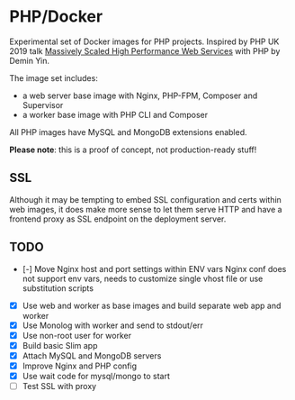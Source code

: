 # PHP/Docker

Experimental set of Docker images for PHP projects. Inspired by PHP UK 2019 talk [Massively Scaled High Performance Web Services][slides] with PHP by Demin Yin.

The image set includes:

 - a web server base image with Nginx, PHP-FPM, Composer and Supervisor
 - a worker base image with PHP CLI and Composer

All PHP images have MySQL and MongoDB extensions enabled.

**Please note**: this is a proof of concept, not production-ready stuff!

## SSL

Although it may be tempting to embed SSL configuration and certs within web images, it does make more sense to let them serve HTTP and have a frontend proxy as SSL endpoint on the deployment server.

## TODO

 - [-] Move Nginx host and port settings within ENV vars
       Nginx conf does not support env vars, needs to customize single vhost file or use substitution scripts
 - [x] Use web and worker as base images and build separate web app and worker
 - [x] Use Monolog with worker and send to stdout/err
 - [x] Use non-root user for worker
 - [x] Build basic Slim app
 - [x] Attach MySQL and MongoDB servers
 - [x] Improve Nginx and PHP config
 - [x] Use wait code for mysql/mongo to start
 - [ ] Test SSL with proxy

[slides]: https://joind.in/event/php-uk-conference-2019/massively-scaled-high-performance-web-services-with-php
